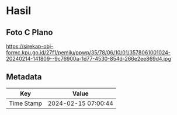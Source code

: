 # Hasil

## Foto C Plano

https://sirekap-obj-formc.kpu.go.id/27f1/pemilu/ppwp/35/78/06/10/01/3578061001024-20240214-141809--9c76900a-1d77-4530-854d-266e2ee869d4.jpg


## Metadata

| Key        | Value               |
| ---------- | ------------------- |
| Time Stamp | 2024-02-15 07:00:44 |




